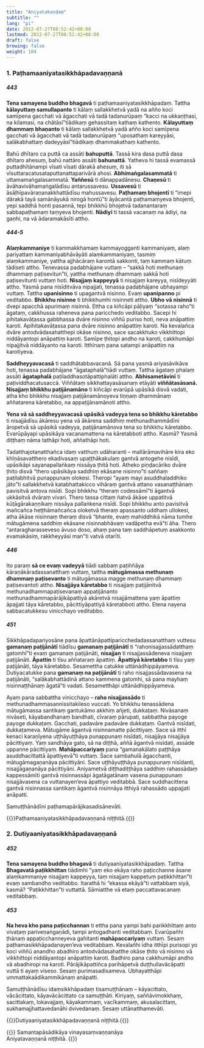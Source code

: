```yaml
---
title: "Aniyatakaṇḍaṃ"
subtitle: ""
lang: "pi"
date: 2022-07-27T08:52:42+08:00
lastmod: 2022-07-27T08:52:42+08:00
draft: false
brewing: false
weight: 104
---
```


### 1. Paṭhamaaniyatasikkhāpadavaṇṇanā

##### 443

**Tena samayena buddho bhagavā** ti paṭhamaaniyatasikkhāpadaṃ. Tattha **kālayuttaṃ samullapanto** ti kālaṃ sallakkhetvā yadā na añño koci samīpena gacchati vā āgacchati vā tadā tadanurūpaṃ “kacci na ukkaṇṭhasi, na kilamasi, na chātāsī”tiādikaṃ gehassitaṃ kathaṃ kathento. **Kālayuttaṃ dhammaṃ bhaṇanto** ti kālaṃ sallakkhetvā yadā añño koci samīpena gacchati vā āgacchati vā tadā tadanurūpaṃ “uposathaṃ kareyyāsi, salākabhattaṃ dadeyyāsī”tiādikaṃ dhammakathaṃ kathento.

Bahū dhītaro ca puttā ca assāti **bahuputtā**. Tassā kira dasa puttā dasa dhītaro ahesuṃ, bahū nattāro assāti **bahunattā**. Yatheva hi tassā evamassā puttadhītānampi vīsati vīsati dārakā ahesuṃ, iti sā vīsuttaracatusataputtanattaparivārā ahosi. **Abhimaṅgalasammatā** ti uttamamaṅgalasammatā. **Yaññesū** ti dānappadānesu. **Chaṇesū** ti āvāhavivāhamaṅgalādīsu antarussavesu. **Ussavesū** ti āsāḷhīpavāraṇanakkhattādīsu mahussavesu. **Paṭhamaṃ bhojentī** ti “imepi dārakā tayā samānāyukā nirogā hontū”ti āyācantā paṭhamaṃyeva bhojenti, yepi saddhā honti pasannā, tepi bhikkhū bhojetvā tadanantaraṃ sabbapaṭhamaṃ taṃyeva bhojenti. **Nādiyī** ti tassā vacanaṃ na ādiyi, na gaṇhi, na vā ādaramakāsīti attho.

##### 444-5

**Alaṃkammaniye** ti kammakkhamaṃ kammayogganti kammaniyaṃ, alaṃ pariyattaṃ kammaniyabhāvāyāti alaṃkammaniyaṃ, tasmiṃ alaṃkammaniye, yattha ajjhācāraṃ karontā sakkonti, taṃ kammaṃ kātuṃ tādiseti attho. Tenevassa padabhājane vuttaṃ – “sakkā hoti methunaṃ dhammaṃ paṭisevitun”ti, yattha methunaṃ dhammaṃ sakkā hoti paṭisevitunti vuttaṃ hoti. **Nisajjaṃ kappeyyā** ti nisajjaṃ kareyya, nisīdeyyāti attho. Yasmā pana nisīditvāva nipajjati, tenassa padabhājane ubhayampi vuttaṃ. Tattha **upanisinno** ti upagantvā nisinno. Evaṃ **upanipanno** pi veditabbo. **Bhikkhu nisinne** ti bhikkhumhi nisinneti attho. **Ubho vā nisinnā** ti dvepi apacchā apurimaṃ nisinnā. Ettha ca kiñcāpi pāḷiyaṃ “sotassa raho”ti āgataṃ, cakkhussa raheneva pana paricchedo veditabbo. Sacepi hi pihitakavāṭassa gabbhassa dvāre nisinno viññū puriso hoti, neva anāpattiṃ karoti. Apihitakavāṭassa pana dvāre nisinno anāpattiṃ karoti. Na kevalañca dvāre antodvādasahatthepi okāse nisinno, sace sacakkhuko vikkhittopi niddāyantopi anāpattiṃ karoti. Samīpe ṭhitopi andho na karoti, cakkhumāpi nipajjitvā niddāyanto na karoti. Itthīnaṃ pana satampi anāpattiṃ na karotiyeva.

**Saddheyyavacasā** ti saddhātabbavacanā. Sā pana yasmā ariyasāvikāva hoti, tenassa padabhājane “āgataphalā”tiādi vuttaṃ. Tattha āgataṃ phalaṃ assāti **āgataphalā** paṭiladdhasotāpattiphalāti attho. **Abhisametāvinī** ti paṭividdhacatusaccā. Viññātaṃ sikkhattayasāsanaṃ etāyāti **viññātasāsanā. Nisajjaṃ bhikkhu paṭijānamāno** ti kiñcāpi evarūpā upāsikā disvā vadati, atha kho bhikkhu nisajjaṃ paṭijānamānoyeva tiṇṇaṃ dhammānaṃ aññatarena kāretabbo, na appaṭijānamānoti attho.

**Yena vā sā saddheyyavacasā upāsikā vadeyya tena so bhikkhu kāretabbo** ti nisajjādīsu ākāresu yena vā ākārena saddhiṃ methunadhammādīni āropetvā sā upāsikā vadeyya, paṭijānamānova tena so bhikkhu kāretabbo. Evarūpāyapi upāsikāya vacanamattena na kāretabboti attho. Kasmā? Yasmā diṭṭhaṃ nāma tathāpi hoti, aññathāpi hoti.

Tadatthajotanatthañca idaṃ vatthuṃ udāharanti – mallārāmavihāre kira eko khīṇāsavatthero ekadivasaṃ upaṭṭhākakulaṃ gantvā antogehe nisīdi, upāsikāpi sayanapallaṅkaṃ nissāya ṭhitā hoti. Atheko piṇḍacāriko dvāre ṭhito disvā “thero upāsikāya saddhiṃ ekāsane nisinno”ti saññaṃ paṭilabhitvā punappunaṃ olokesi. Theropi “ayaṃ mayi asuddhaladdhiko jāto”ti sallakkhetvā katabhattakicco vihāraṃ gantvā attano vasanaṭṭhānaṃ pavisitvā antova nisīdi. Sopi bhikkhu “theraṃ codessāmī”ti āgantvā ukkāsitvā dvāraṃ vivari. Thero tassa cittaṃ ñatvā ākāse uppatitvā kūṭāgārakaṇṇikaṃ nissāya pallaṅkena nisīdi. Sopi bhikkhu anto pavisitvā mañcañca heṭṭhāmañcañca oloketvā theraṃ apassanto uddhaṃ ullokesi, atha ākāse nisinnaṃ theraṃ disvā “bhante, evaṃ mahiddhikā nāma tumhe mātugāmena saddhiṃ ekāsane nisinnabhāvaṃ vadāpetha evā”ti āha. Thero “antaragharasseveso āvuso doso, ahaṃ pana taṃ saddhāpetuṃ asakkonto evamakāsiṃ, rakkheyyāsi man”ti vatvā otarīti.

##### 446

Ito paraṃ **sā ce evaṃ vadeyyā** tiādi sabbaṃ paṭiññāya kāraṇākāradassanatthaṃ vuttaṃ, tattha **mātugāmassa methunaṃ dhammaṃ paṭisevanto** ti mātugāmassa magge methunaṃ dhammaṃ paṭisevantoti attho. **Nisajjāya kāretabbo** ti nisajjaṃ paṭijānitvā methunadhammapaṭisevanaṃ appaṭijānanto methunadhammapārājikāpattiyā akāretvā nisajjāmattena yaṃ āpattiṃ āpajjati tāya kāretabbo, pācittiyāpattiyā kāretabboti attho. Etena nayena sabbacatukkesu vinicchayo veditabbo.

##### 451

Sikkhāpadapariyosāne pana āpattānāpattiparicchedadassanatthaṃ vuttesu **gamanaṃ paṭijānātī** tiādīsu **gamanaṃ paṭijānātī** ti “rahonisajjassādatthaṃ gatomhī”ti evaṃ gamanaṃ paṭijānāti, **nisajjan** ti nisajjassādeneva nisajjaṃ paṭijānāti. **Āpattin** ti tīsu aññataraṃ āpattiṃ. **Āpattiyā kāretabbo** ti tīsu yaṃ paṭijānāti, tāya kāretabbo. Sesamettha catukke uttānādhippāyameva. Dutiyacatukke pana **gamanaṃ na paṭijānātī** ti raho nisajjassādavasena na paṭijānāti, “salākabhattādinā attano kammena gatomhi, sā pana mayhaṃ nisinnaṭṭhānaṃ āgatā”ti vadati. Sesametthāpi uttānādhippāyameva.

Ayaṃ pana sabbattha vinicchayo – **raho nisajjassādo** ti methunadhammasannissitakileso vuccati. Yo bhikkhu tenassādena mātugāmassa santikaṃ gantukāmo akkhiṃ añjeti, dukkaṭaṃ. Nivāsanaṃ nivāseti, kāyabandhanaṃ bandhati, cīvaraṃ pārupati, sabbattha payoge payoge dukkaṭaṃ. Gacchati, padavāre padavāre dukkaṭaṃ. Gantvā nisīdati, dukkaṭameva. Mātugāme āgantvā nisinnamatte pācittiyaṃ. Sace sā itthī kenaci karaṇīyena uṭṭhāyuṭṭhāya punappunaṃ nisīdati, nisajjāya nisajjāya pācittiyaṃ. Yaṃ sandhāya gato, sā na diṭṭhā, aññā āgantvā nisīdati, assāde uppanne pācittiyaṃ. **Mahāpaccariyaṃ** pana “gamanakālato paṭṭhāya asuddhacittattā āpattiyevā”ti vuttaṃ. Sace sambahulā āgacchanti, mātugāmagaṇanāya pācittiyāni. Sace uṭṭhāyuṭṭhāya punappunaṃ nisīdanti, nisajjāgaṇanāya pācittiyāni. Aniyametvā diṭṭhadiṭṭhāya saddhiṃ rahassādaṃ kappessāmīti gantvā nisinnassāpi āgatāgatānaṃ vasena punappunaṃ nisajjāvasena ca vuttanayen’eva āpattiyo veditabbā. Sace suddhacittena gantvā nisinnassa santikaṃ āgantvā nisinnāya itthiyā rahassādo uppajjati anāpatti.

Samuṭṭhānādīni paṭhamapārājikasadisānevāti.

{{<eop>}}Paṭhamaaniyatasikkhāpadavaṇṇanā niṭṭhitā.{{</eop>}}

### 2. Dutiyaaniyatasikkhāpadavaṇṇanā

##### 452

**Tena samayena buddho bhagavā** ti dutiyaaniyatasikkhāpadaṃ. Tattha **Bhagavatā paṭikkhittan** tiādimhi “yaṃ eko ekāya raho paṭicchanne āsane alaṃkammaniye nisajjaṃ kappeyya, taṃ nisajjaṃ kappetuṃ paṭikkhittan”ti evaṃ sambandho veditabbo. Itarathā hi “ekassa ekāyā”ti vattabbaṃ siyā, kasmā? “Paṭikkhittan”ti vuttattā. Sāmiatthe vā etaṃ paccattavacanaṃ veditabbaṃ.

##### 453

**Na heva kho pana paṭicchannan** ti ettha pana yampi bahi parikkhittaṃ anto vivaṭaṃ pariveṇaṅgaṇādi, tampi antogadhanti veditabbaṃ. Evarūpañhi ṭhānaṃ appaṭicchanneyeva gahitanti **mahāpaccariyaṃ** vuttaṃ. Sesaṃ paṭhamasikkhāpadanayen’eva veditabbaṃ. Kevalañhi idha itthīpi purisopi yo koci viññū anandho abadhiro antodvādasahatthe okāse ṭhito vā nisinno vā vikkhittopi niddāyantopi anāpattiṃ karoti. Badhiro pana cakkhumāpi andho vā abadhiropi na karoti. Pārājikāpattiñca parihāpetvā duṭṭhullavācāpatti vuttā ti ayaṃ viseso. Sesaṃ purimasadisameva. Ubhayatthāpi ummattakaādikammikānaṃ anāpatti.

Samuṭṭhānādīsu idaṃsikkhāpadaṃ tisamuṭṭhānaṃ – kāyacittato, vācācittato, kāyavācācittato ca samuṭṭhāti. Kiriyaṃ, saññāvimokkhaṃ, sacittakaṃ, lokavajjaṃ, kāyakammaṃ, vacīkammaṃ, akusalacittaṃ, sukhamajjhattavedanāhi dvivedanaṃ. Sesaṃ uttānatthamevāti.

{{<eop>}}Dutiyaaniyatasikkhāpadavaṇṇanā niṭṭhitā.{{</eop>}}

{{<eof>}}
    Samantapāsādikāya vinayasaṃvaṇṇanāya<br>
    Aniyatavaṇṇanā niṭṭhitā.
{{</eof>}}